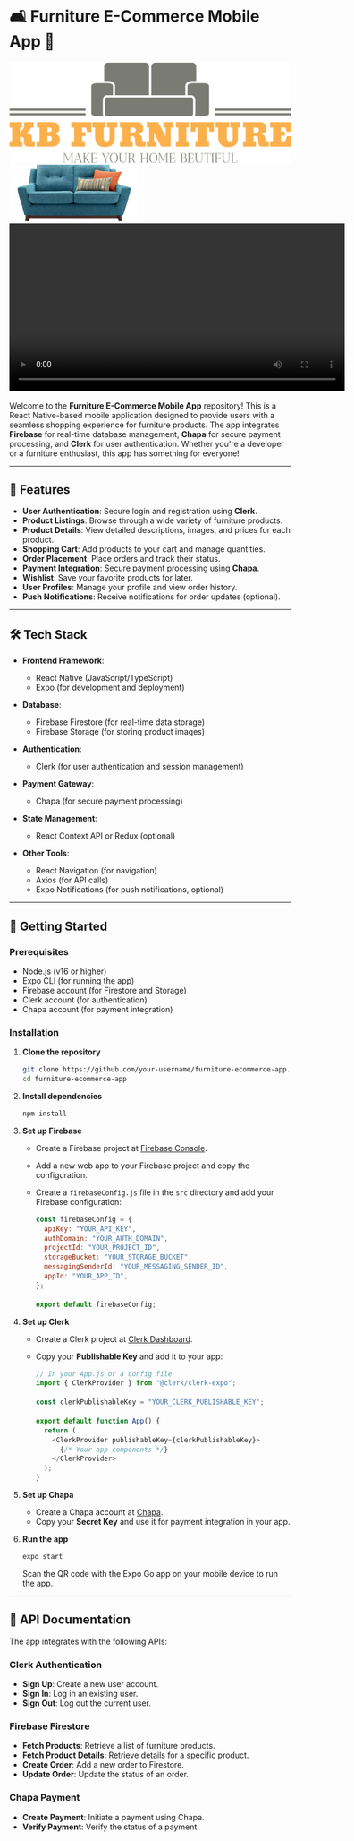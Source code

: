 # 🛋️ Furniture E-Commerce Mobile App 🚀

![My App](app/assets/logo/kb-furniture-high-resolution-logo-transparent.png)
![My App](app/assets/images/sofa.png)
<video src="./app/assets/video_2025-02-25_22-49-57.mp4" width="600" controls></video>


Welcome to the **Furniture E-Commerce Mobile App** repository! This is a React Native-based mobile application designed to provide users with a seamless shopping experience for furniture products. The app integrates **Firebase** for real-time database management, **Chapa** for secure payment processing, and **Clerk** for user authentication. Whether you're a developer or a furniture enthusiast, this app has something for everyone!

---

## 🌟 Features

- **User Authentication**: Secure login and registration using **Clerk**.
- **Product Listings**: Browse through a wide variety of furniture products.
- **Product Details**: View detailed descriptions, images, and prices for each product.
- **Shopping Cart**: Add products to your cart and manage quantities.
- **Order Placement**: Place orders and track their status.
- **Payment Integration**: Secure payment processing using **Chapa**.
- **Wishlist**: Save your favorite products for later.
- **User Profiles**: Manage your profile and view order history.
- **Push Notifications**: Receive notifications for order updates (optional).

---

## 🛠️ Tech Stack

- **Frontend Framework**: 
  - React Native (JavaScript/TypeScript)
  - Expo (for development and deployment)

- **Database**: 
  - Firebase Firestore (for real-time data storage)
  - Firebase Storage (for storing product images)

- **Authentication**: 
  - Clerk (for user authentication and session management)

- **Payment Gateway**: 
  - Chapa (for secure payment processing)

- **State Management**: 
  - React Context API or Redux (optional)

- **Other Tools**: 
  - React Navigation (for navigation)
  - Axios (for API calls)
  - Expo Notifications (for push notifications, optional)

---

## 🚀 Getting Started

### Prerequisites

- Node.js (v16 or higher)
- Expo CLI (for running the app)
- Firebase account (for Firestore and Storage)
- Clerk account (for authentication)
- Chapa account (for payment integration)

### Installation

1. **Clone the repository**

   ```bash
   git clone https://github.com/your-username/furniture-ecommerce-app.git
   cd furniture-ecommerce-app
   ```

2. **Install dependencies**

   ```bash
   npm install
   ```

3. **Set up Firebase**

   - Create a Firebase project at [Firebase Console](https://console.firebase.google.com/).
   - Add a new web app to your Firebase project and copy the configuration.
   - Create a `firebaseConfig.js` file in the `src` directory and add your Firebase configuration:

     ```javascript
     const firebaseConfig = {
       apiKey: "YOUR_API_KEY",
       authDomain: "YOUR_AUTH_DOMAIN",
       projectId: "YOUR_PROJECT_ID",
       storageBucket: "YOUR_STORAGE_BUCKET",
       messagingSenderId: "YOUR_MESSAGING_SENDER_ID",
       appId: "YOUR_APP_ID",
     };

     export default firebaseConfig;
     ```

4. **Set up Clerk**

   - Create a Clerk project at [Clerk Dashboard](https://dashboard.clerk.com/).
   - Copy your **Publishable Key** and add it to your app:

     ```javascript
     // In your App.js or a config file
     import { ClerkProvider } from "@clerk/clerk-expo";

     const clerkPublishableKey = "YOUR_CLERK_PUBLISHABLE_KEY";

     export default function App() {
       return (
         <ClerkProvider publishableKey={clerkPublishableKey}>
           {/* Your app components */}
         </ClerkProvider>
       );
     }
     ```

5. **Set up Chapa**

   - Create a Chapa account at [Chapa](https://dashboard.chapa.co/).
   - Copy your **Secret Key** and use it for payment integration in your app.

6. **Run the app**

   ```bash
   expo start
   ```

   Scan the QR code with the Expo Go app on your mobile device to run the app.

---

## 📄 API Documentation

The app integrates with the following APIs:

### Clerk Authentication
- **Sign Up**: Create a new user account.
- **Sign In**: Log in an existing user.
- **Sign Out**: Log out the current user.

### Firebase Firestore
- **Fetch Products**: Retrieve a list of furniture products.
- **Fetch Product Details**: Retrieve details for a specific product.
- **Create Order**: Add a new order to Firestore.
- **Update Order**: Update the status of an order.

### Chapa Payment
- **Create Payment**: Initiate a payment using Chapa.
- **Verify Payment**: Verify the status of a payment.
